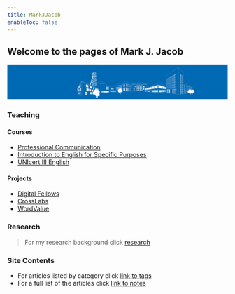```yaml
---
title: MarkJJacob
enableToc: false
---
```

## Welcome to the pages of Mark J. Jacob
![tubaf](/notes/images/banner_silhouette_a.jpg)
### Teaching
#### Courses
- [Professional Communication](/notes/Professional_Communication.md)
- [Introduction to English for Specific Purposes](/notes/Scientific_Language.md)
- [UNIcert III English](/notes/Scientific_Communication.md)
#### Projects
- [Digital Fellows](/notes/Digital_Fellows.md)
- [CrossLabs](/notes/CrossLabs.md)
- [WordValue](/notes/WordValue.md)
### Research
> For my research background click [research](https://www.researchgate.net/profile/Mark-Jacob-3)
### Site Contents
- For articles listed by category click [link to tags](/tags/)
- For a full list of the articles click [link to notes](/notes/)